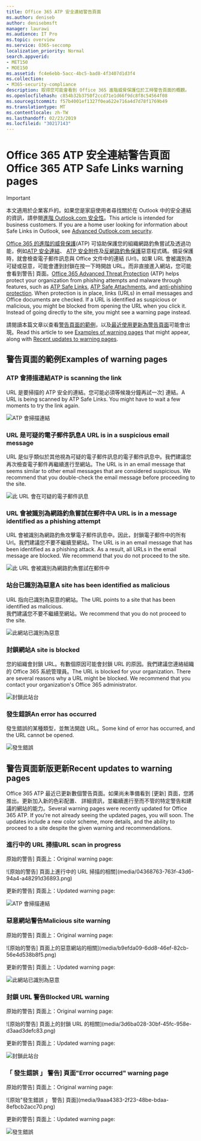 ```yaml
---
title: Office 365 ATP 安全連結警告頁面
ms.author: deniseb
author: denisebmsft
manager: laurawi
ms.audience: IT Pro
ms.topic: overview
ms.service: O365-seccomp
localization_priority: Normal
search.appverid:
- MET150
- MOE150
ms.assetid: fc4e6ebb-5acc-4bc5-bad8-4f3407d1d3f4
ms.collection:
- M365-security-compliance
description: 取得您可能會看到 Office 365 進階威脅保護位於工時警告頁面的概觀。
ms.openlocfilehash: c854b32b3750f2ccd71e1d66f9dc8f8c54564f08
ms.sourcegitcommit: f57b4001ef1327f0ea622e716a4d7d78f1769b49
ms.translationtype: MT
ms.contentlocale: zh-TW
ms.lasthandoff: 02/23/2019
ms.locfileid: "30217143"
---
```

# <a name="office-365-atp-safe-links-warning-pages"></a><span data-ttu-id="b23f1-103">Office 365 ATP 安全連結警告頁面</span><span class="sxs-lookup"><span data-stu-id="b23f1-103">Office 365 ATP Safe Links warning pages</span></span>

> [!IMPORTANT]
> <span data-ttu-id="b23f1-p101">本文適用於企業客戶的。如果您是家庭使用者尋找關於在 Outlook 中的安全連結的資訊，請參閱[進階 Outlook.com 安全性](https://support.office.com/article/advanced-outlook-com-security-for-office-365-subscribers-882d2243-eab9-4545-a58a-b36fee4a46e2)。</span><span class="sxs-lookup"><span data-stu-id="b23f1-p101">This article is intended for business customers. If you are a home user looking for information about Safe Links in Outlook, see [Advanced Outlook.com security](https://support.office.com/article/advanced-outlook-com-security-for-office-365-subscribers-882d2243-eab9-4545-a58a-b36fee4a46e2).</span></span>

<span data-ttu-id="b23f1-p102">[Office 365 的進階的威脅保護](office-365-atp.md)(ATP) 可協助保護您的組織網路釣魚嘗試及透過功能，例如[ATP 安全連結](atp-safe-links.md)、 [ATP 安全附件](atp-safe-attachments.md)及[反網路釣魚保護](anti-phishing-protection.md)惡意程式碼。備妥保護時，就會檢查電子郵件訊息與 Office 文件中的連結 (Url)。如果 URL 會被識別為可疑或惡意，可能會遭到封鎖在按一下時開啟 URL。而非直接進入網站，您可能會看到警告] 頁面。</span><span class="sxs-lookup"><span data-stu-id="b23f1-p102">[Office 365 Advanced Threat Protection](office-365-atp.md) (ATP) helps protect your organization from phishing attempts and malware through features, such as [ATP Safe Links](atp-safe-links.md), [ATP Safe Attachments](atp-safe-attachments.md), and [anti-phishing protection](anti-phishing-protection.md). When protection is in place, links (URLs) in email messages and Office documents are checked. If a URL is identified as suspicious or malicious, you might be blocked from opening the URL when you click it. Instead of going directly to the site, you might see a warning page instead.</span></span> 
  
<span data-ttu-id="b23f1-110">請閱讀本篇文章以查看[警告頁面的範例](atp-safe-links-warning-pages.md#examples)，以及[最近使用更新為警告頁面](atp-safe-links-warning-pages.md#updates)可能會出現。</span><span class="sxs-lookup"><span data-stu-id="b23f1-110">Read this article to see [Examples of warning pages](atp-safe-links-warning-pages.md#examples) that might appear, along with [Recent updates to warning pages](atp-safe-links-warning-pages.md#updates).</span></span>
  
## <a name="examples-of-warning-pages"></a><span data-ttu-id="b23f1-111">警告頁面的範例</span><span class="sxs-lookup"><span data-stu-id="b23f1-111">Examples of warning pages</span></span>

### <a name="atp-is-scanning-the-link"></a><span data-ttu-id="b23f1-112">ATP 會掃描連結</span><span class="sxs-lookup"><span data-stu-id="b23f1-112">ATP is scanning the link</span></span>

<span data-ttu-id="b23f1-p103">URL 是要掃描的 ATP 安全的連結。您可能必須等候幾分鐘再試一次] 連結。</span><span class="sxs-lookup"><span data-stu-id="b23f1-p103">A URL is being scanned by ATP Safe Links. You might have to wait a few moments to try the link again.</span></span>

![ATP 會掃描連結](media/ee8dd5ed-6b91-4248-b054-12b719e8d0ed.png)

### <a name="a-url-is-in-a-suspicious-email-message"></a><span data-ttu-id="b23f1-116">URL 是可疑的電子郵件訊息</span><span class="sxs-lookup"><span data-stu-id="b23f1-116">A URL is in a suspicious email message</span></span>

<span data-ttu-id="b23f1-p104">URL 是似乎類似於其他視為可疑的電子郵件訊息的電子郵件訊息中。我們建議您再次檢查電子郵件再繼續進行至網站。</span><span class="sxs-lookup"><span data-stu-id="b23f1-p104">The URL is in an email message that seems similar to other email messages that are considered suspicious. We recommend that you double-check the email message before proceeding to the site.</span></span>

![此 URL 會在可疑的電子郵件訊息](media/33f57923-23e3-4b0f-838b-6ad589ba897b.png)

### <a name="a-url-is-in-a-message-identified-as-a-phishing-attempt"></a><span data-ttu-id="b23f1-120">URL 會被識別為網路釣魚嘗試在郵件中</span><span class="sxs-lookup"><span data-stu-id="b23f1-120">A URL is in a message identified as a phishing attempt</span></span>

<span data-ttu-id="b23f1-p105">URL 會被識別為網路釣魚攻擊電子郵件訊息中。因此，封鎖電子郵件中的所有 Url。我們建議您不要不繼續至網站。</span><span class="sxs-lookup"><span data-stu-id="b23f1-p105">The URL is in an email message that has been identified as a phishing attack. As a result, all URLs in the email message are blocked. We recommend that you do not proceed to the site.</span></span>

![此 URL 會被識別為網路釣魚嘗試在郵件中](media/6e544a28-0604-4821-aba6-d5a57bb917e5.png)

### <a name="a-site-has-been-identified-as-malicious"></a><span data-ttu-id="b23f1-125">站台已識別為惡意</span><span class="sxs-lookup"><span data-stu-id="b23f1-125">A site has been identified as malicious</span></span>

<span data-ttu-id="b23f1-126">URL 指向已識別為惡意的網站。</span><span class="sxs-lookup"><span data-stu-id="b23f1-126">The URL points to a site that has been identified as malicious.</span></span>  <br/> <span data-ttu-id="b23f1-127">我們建議您不要不繼續至網站。</span><span class="sxs-lookup"><span data-stu-id="b23f1-127">We recommend that you do not proceed to the site.</span></span>

![此網站已識別為惡意](media/058883c8-23f0-4672-9c1c-66b084796177.png)

### <a name="a-site-is-blocked"></a><span data-ttu-id="b23f1-129">封鎖網站</span><span class="sxs-lookup"><span data-stu-id="b23f1-129">A site is blocked</span></span>

<span data-ttu-id="b23f1-p106">您的組織會封鎖 URL。有數個原因可能會封鎖 URL 的原因。我們建議您連絡組織的 Office 365 系統管理員。</span><span class="sxs-lookup"><span data-stu-id="b23f1-p106">The URL is blocked for your organization. There are several reasons why a URL might be blocked. We recommend that you contact your organization's Office 365 administrator.</span></span>

![封鎖此站台](media/6b4bda2d-a1e6-419e-8b10-588e83c3af3f.png)

### <a name="an-error-has-occurred"></a><span data-ttu-id="b23f1-134">發生錯誤</span><span class="sxs-lookup"><span data-stu-id="b23f1-134">An error has occurred</span></span>

<span data-ttu-id="b23f1-135">發生錯誤的某種類型，並無法開啟 URL。</span><span class="sxs-lookup"><span data-stu-id="b23f1-135">Some kind of error has occurred, and the URL cannot be opened.</span></span>

![發生錯誤](media/2f7465a4-1cf4-4c1c-b7d4-3c07e4b795b4.png)

## <a name="recent-updates-to-warning-pages"></a><span data-ttu-id="b23f1-137">警告頁面新版更新</span><span class="sxs-lookup"><span data-stu-id="b23f1-137">Recent updates to warning pages</span></span>

<span data-ttu-id="b23f1-p107">Office 365 ATP 最近已更新數個警告頁面。如果尚未準備看到 [更新] 頁面，您將推出。更新加入新的色彩配置、 詳細資訊，並繼續進行至而不管的特定警告和建議的網站的能力。</span><span class="sxs-lookup"><span data-stu-id="b23f1-p107">Several warning pages were recently updated for Office 365 ATP. If you're not already seeing the updated pages, you will soon. The updates include a new color scheme, more details, and the ability to proceed to a site despite the given warning and recommendations.</span></span>

### <a name="url-scan-in-progress"></a><span data-ttu-id="b23f1-141">進行中的 URL 掃描</span><span class="sxs-lookup"><span data-stu-id="b23f1-141">URL scan in progress</span></span>

<span data-ttu-id="b23f1-142">原始的警告] 頁面上：</span><span class="sxs-lookup"><span data-stu-id="b23f1-142">Original warning page:</span></span>

![原始的警告] 頁面上進行中的 URL 掃描的相關](media/04368763-763f-43d6-94a4-a48291d36893.png)

<span data-ttu-id="b23f1-144">更新的警告] 頁面上：</span><span class="sxs-lookup"><span data-stu-id="b23f1-144">Updated warning page:</span></span>

![ATP 會掃描連結](media/ee8dd5ed-6b91-4248-b054-12b719e8d0ed.png)

### <a name="malicious-site-warning"></a><span data-ttu-id="b23f1-146">惡意網站警告</span><span class="sxs-lookup"><span data-stu-id="b23f1-146">Malicious site warning</span></span>

<span data-ttu-id="b23f1-147">原始的警告] 頁面上：</span><span class="sxs-lookup"><span data-stu-id="b23f1-147">Original warning page:</span></span>

![原始的警告] 頁面上的惡意網站的相關](media/b9efda09-6dd8-46ef-82cb-56e4d538b8f5.png)

<span data-ttu-id="b23f1-149">更新的警告] 頁面上：</span><span class="sxs-lookup"><span data-stu-id="b23f1-149">Updated warning page:</span></span>

![此網站已識別為惡意](media/058883c8-23f0-4672-9c1c-66b084796177.png)

### <a name="blocked-url-warning"></a><span data-ttu-id="b23f1-151">封鎖 URL 警告</span><span class="sxs-lookup"><span data-stu-id="b23f1-151">Blocked URL warning</span></span>

<span data-ttu-id="b23f1-152">原始的警告] 頁面上：</span><span class="sxs-lookup"><span data-stu-id="b23f1-152">Original warning page:</span></span>

![原始的警告] 頁面上的封鎖 URL 的相關](media/3d6ba028-30bf-45fc-958e-d3aad3defc83.png)

<span data-ttu-id="b23f1-154">更新的警告] 頁面上：</span><span class="sxs-lookup"><span data-stu-id="b23f1-154">Updated warning page:</span></span>

![封鎖此站台](media/6b4bda2d-a1e6-419e-8b10-588e83c3af3f.png)

### <a name="error-occurred-warning-page"></a><span data-ttu-id="b23f1-156">「 發生錯誤 」 警告] 頁面</span><span class="sxs-lookup"><span data-stu-id="b23f1-156">"Error occurred" warning page</span></span>

<span data-ttu-id="b23f1-157">原始的警告] 頁面上：</span><span class="sxs-lookup"><span data-stu-id="b23f1-157">Original warning page:</span></span>

![原始"發生錯誤 」 警告] 頁面](media/9aaa4383-2f23-48be-bdaa-8efbcb2acc70.png)

<span data-ttu-id="b23f1-159">更新的警告] 頁面上：</span><span class="sxs-lookup"><span data-stu-id="b23f1-159">Updated warning page:</span></span>

![發生錯誤](media/2f7465a4-1cf4-4c1c-b7d4-3c07e4b795b4.png)
   
